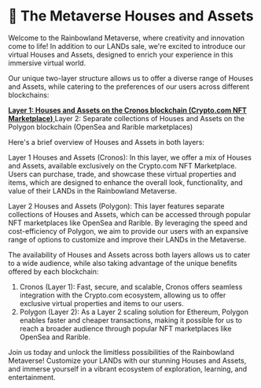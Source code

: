 # 🏡 The Metaverse Houses and Assets

Welcome to the Rainbowland Metaverse, where creativity and innovation come to life! In addition to our LANDs sale, we're excited to introduce our virtual Houses and Assets, designed to enrich your experience in this immersive virtual world.

Our unique two-layer structure allows us to offer a diverse range of Houses and Assets, while catering to the preferences of our users across different blockchains:

[**Layer 1: Houses and Assets on the Cronos blockchain (Crypto.com NFT Marketplace)** ](https://crypto.com/nft/collection/f956c00b0ced8d061771050bb407476c)Layer 2: Separate collections of Houses and Assets on the Polygon blockchain (OpenSea and Rarible marketplaces)

Here's a brief overview of Houses and Assets in both layers:

Layer 1 Houses and Assets (Cronos): In this layer, we offer a mix of Houses and Assets, available exclusively on the Crypto.com NFT Marketplace. Users can purchase, trade, and showcase these virtual properties and items, which are designed to enhance the overall look, functionality, and value of their LANDs in the Rainbowland Metaverse.

Layer 2 Houses and Assets (Polygon): This layer features separate collections of Houses and Assets, which can be accessed through popular NFT marketplaces like OpenSea and Rarible. By leveraging the speed and cost-efficiency of Polygon, we aim to provide our users with an expansive range of options to customize and improve their LANDs in the Metaverse.

The availability of Houses and Assets across both layers allows us to cater to a wide audience, while also taking advantage of the unique benefits offered by each blockchain:

1. Cronos (Layer 1): Fast, secure, and scalable, Cronos offers seamless integration with the Crypto.com ecosystem, allowing us to offer exclusive virtual properties and items to our users.
2. Polygon (Layer 2): As a Layer 2 scaling solution for Ethereum, Polygon enables faster and cheaper transactions, making it possible for us to reach a broader audience through popular NFT marketplaces like OpenSea and Rarible.

Join us today and unlock the limitless possibilities of the Rainbowland Metaverse! Customize your LANDs with our stunning Houses and Assets, and immerse yourself in a vibrant ecosystem of exploration, learning, and entertainment.
